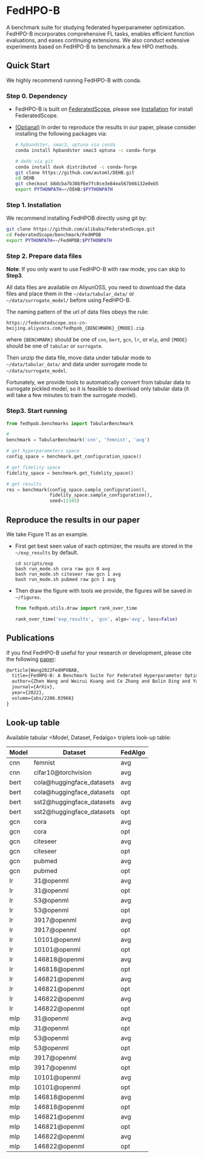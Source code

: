 # FedHPO-B

A benchmark suite for studying federated hyperparameter optimization. FedHPO-B incorporates comprehensive FL tasks, enables efficient function evaluations, and eases continuing extensions. We also conduct extensive experiments based on FedHPO-B to benchmark a few HPO methods.

## Quick Start

We highly recommend running FedHPO-B with conda.

### Step 0. Dependency

* FedHPO-B is built on [FederatedScope](https://github.com/alibaba/FederatedScope), please see [Installation](https://github.com/alibaba/FederatedScope#step-1-installation) for install FederatedScope.

* <u>(Optianal)</u> In order to reproduce the results in our paper, please consider installing the following packages via:

  ```bash
  # hpbandster, smac3, optuna via conda
  conda install hpbandster smac3 optuna -c conda-forge
  
  # dehb via git
  conda install dask distributed -c conda-forge
  git clone https://github.com/automl/DEHB.git
  cd DEHB
  git checkout b8dcba7b38bf6e7fc8ce3e84ea567b66132e0eb5
  export PYTHONPATH=~/DEHB:$PYTHONPATH
  ```

### Step 1. Installation

We recommend installing FedHPOB directly using git by:

```bash
git clone https://github.com/alibaba/FederatedScope.git
cd FederatedScope/benchmark/FedHPOB
export PYTHONPATH=~/FedHPOB:$PYTHONPATH
```

### Step 2. Prepare data files

**Note**: If you only want to use FedHPO-B with raw mode, you can skip to **Step3**.

All data files are available on AliyunOSS, you need to download the data files and place them in the `~/data/tabular_data/` or `~/data/surrogate_model/`  before using FedHPO-B.

The naming pattern of the url of data files obeys the rule:

```
https://federatedscope.oss-cn-beijing.aliyuncs.com/fedhpob_{BENCHMARK}_{MODE}.zip
```

where `{BENCHMARK}` should be one of `cnn`, `bert`, `gcn`, `lr`, or `mlp`, and `{MODE}` should be one of `tabular` or `surrogate`.

Then unzip the data file, move data under tabular mode to `~/data/tabular_data/` and data under surrogate mode to `~/data/surrogate_model`.

Fortunately, we provide tools to automatically convert from tabular data to surrogate pickled model, so it is feasible to download only tabular data (it will take a few minutes to train the surrogate model).

### Step3. Start running

```python
from fedhpob.benchmarks import TabularBenchmark

# 
benchmark = TabularBenchmark('cnn', 'femnist', 'avg')

# get hyperparameters space
config_space = benchmark.get_configuration_space()

# get fidelity space
fidelity_space = benchmark.get_fidelity_space()

# get results
res = benchmark(config_space.sample_configuration(),
                fidelity_space.sample_configuration(),
                seed=12345)
```

## Reproduce the results in our paper

We take Figure 11 as an example.

* First get best seen value of each optimizer, the results are stored in the `~/exp_results` by default.

  ```
  cd scripts/exp
  bash run_mode.sh cora raw gcn 0 avg
  bash run_mode.sh citeseer raw gcn 1 avg
  bash run_mode.sh pubmed raw gcn 1 avg
  ```

* Then draw the figure with tools we provide, the figures will be saved in `~/figures`.

  ```python
  from fedhpob.utils.draw import rank_over_time
  
  rank_over_time('exp_results', 'gcn', algo='avg', loss=False)
  ```

## Publications

If you find FedHPO-B useful for your research or development, please cite the following [paper](https://arxiv.org/abs/2206.03966):

```tex
@article{Wang2022FedHPOBAB,
  title={FedHPO-B: A Benchmark Suite for Federated Hyperparameter Optimization},
  author={Zhen Wang and Weirui Kuang and Ce Zhang and Bolin Ding and Yaliang Li},
  journal={ArXiv},
  year={2022},
  volume={abs/2206.03966}
}
```

## Look-up table

Available tabular <Model, Dataset, Fedalgo> triplets look-up table:

| Model | Dataset                   | FedAlgo |
| ----- | ------------------------- | ------- |
| cnn   | femnist                   | avg     |
| cnn   | cifar10@torchvision       | avg     |
| bert  | cola@huggingface_datasets | avg     |
| bert  | cola@huggingface_datasets | opt     |
| bert  | sst2@huggingface_datasets | avg     |
| bert  | sst2@huggingface_datasets | opt     |
| gcn   | cora                      | avg     |
| gcn   | cora                      | opt     |
| gcn   | citeseer                  | avg     |
| gcn   | citeseer                  | opt     |
| gcn   | pubmed                    | avg     |
| gcn   | pubmed                    | opt     |
| lr    | 31@openml                 | avg     |
| lr    | 31@openml                 | opt     |
| lr    | 53@openml                 | avg     |
| lr    | 53@openml                 | opt     |
| lr    | 3917@openml               | avg     |
| lr    | 3917@openml               | opt     |
| lr    | 10101@openml              | avg     |
| lr    | 10101@openml              | opt     |
| lr    | 146818@openml             | avg     |
| lr    | 146818@openml             | opt     |
| lr    | 146821@openml             | avg     |
| lr    | 146821@openml             | opt     |
| lr    | 146822@openml             | avg     |
| lr    | 146822@openml             | opt     |
| mlp   | 31@openml                 | avg     |
| mlp   | 31@openml                 | opt     |
| mlp   | 53@openml                 | avg     |
| mlp   | 53@openml                 | opt     |
| mlp   | 3917@openml               | avg     |
| mlp   | 3917@openml               | opt     |
| mlp   | 10101@openml              | avg     |
| mlp   | 10101@openml              | opt     |
| mlp   | 146818@openml             | avg     |
| mlp   | 146818@openml             | opt     |
| mlp   | 146821@openml             | avg     |
| mlp   | 146821@openml             | opt     |
| mlp   | 146822@openml             | avg     |
| mlp   | 146822@openml             | opt     |

